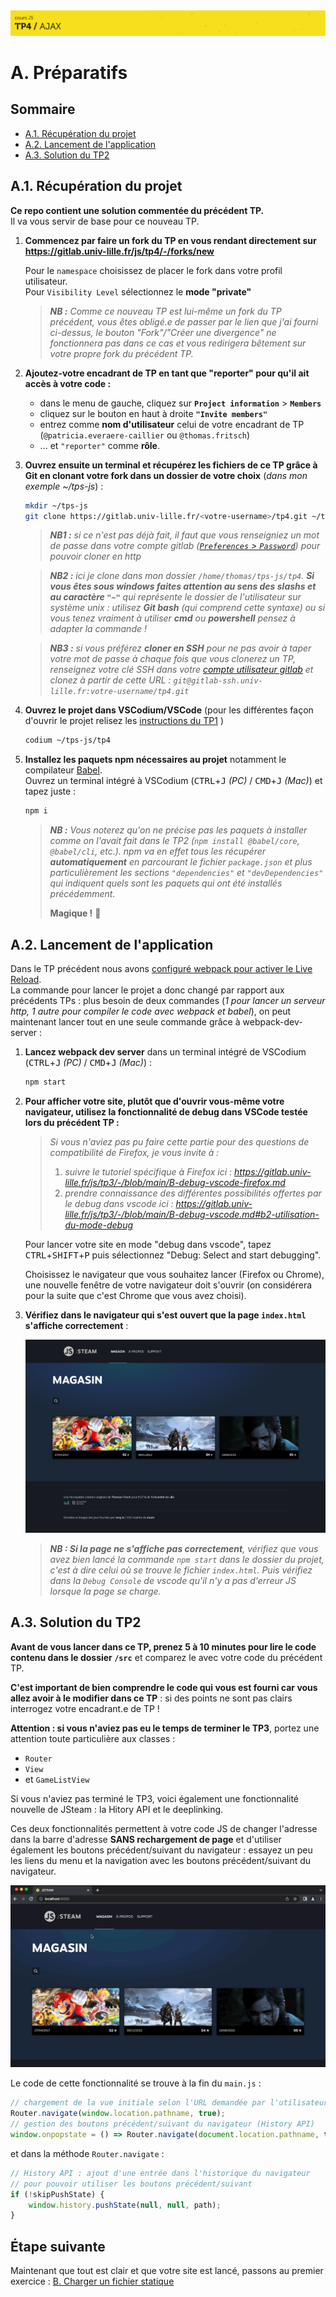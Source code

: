 <img src="images/readme/header-small.jpg" >

# A. Préparatifs <!-- omit in toc -->

## Sommaire <!-- omit in toc -->
- [A.1. Récupération du projet](#a1-récupération-du-projet)
- [A.2. Lancement de l'application](#a2-lancement-de-lapplication)
- [A.3. Solution du TP2](#a3-solution-du-tp2)

## A.1. Récupération du projet

**Ce repo contient une solution commentée du précédent TP.** <br>
Il va vous servir de base pour ce nouveau TP.

1. **Commencez par faire un fork du TP en vous rendant directement sur https://gitlab.univ-lille.fr/js/tp4/-/forks/new**

	Pour le `namespace` choisissez de placer le fork dans votre profil utilisateur.\
	Pour `Visibility Level` sélectionnez le **mode "private"**

	> _**NB :** Comme ce nouveau TP est lui-même un fork du TP précédent, vous êtes obligé.e de passer par le lien que j'ai fourni ci-dessus, le bouton "Fork"/"Créer une divergence" ne fonctionnera pas dans ce cas et vous redirigera bêtement sur votre propre fork du précédent TP._

2. **Ajoutez-votre encadrant de TP en tant que "reporter" pour qu'il ait accès à votre code :**
	- dans le menu de gauche, cliquez sur **`Project information`** > **`Members`**
	- cliquez sur le bouton en haut à droite **`"Invite members"`**
	- entrez comme **nom d'utilisateur** celui de votre encadrant de TP (`@patricia.everaere-caillier` ou `@thomas.fritsch`)
	- ... et `"reporter"` comme **rôle**.

3. **Ouvrez ensuite un terminal et récupérez les fichiers de ce TP grâce à Git en clonant votre fork dans un dossier de votre choix** (_dans mon exemple ~/tps-js_) :
	```bash
	mkdir ~/tps-js
	git clone https://gitlab.univ-lille.fr/<votre-username>/tp4.git ~/tps-js/tp4
	```

	> _**NB1 :** si ce n'est pas déjà fait, il faut que vous renseigniez un mot de passe dans votre compte gitlab ([`Preferences` > `Password`](https://gitlab.univ-lille.fr/-/profile/password/edit)) pour pouvoir cloner en http_

	> _**NB2 :** ici je clone dans mon dossier `/home/thomas/tps-js/tp4`. **Si vous êtes sous windows faites attention au sens des slashs et au caractère `"~"`** qui représente le dossier de l'utilisateur sur système unix : utilisez **Git bash** (qui comprend cette syntaxe) ou si vous tenez vraiment à utiliser **cmd** ou **powershell** pensez à adapter la commande !_

	> _**NB3 :** si vous préférez **cloner en SSH** pour ne pas avoir à taper votre mot de passe à chaque fois que vous clonerez un TP, renseignez votre clé SSH dans votre [compte utilisateur gitlab](https://gitlab.univ-lille.fr/-/profile/keys) et clonez à partir de cette URL : `git@gitlab-ssh.univ-lille.fr:votre-username/tp4.git`_


4. **Ouvrez le projet dans VSCodium/VSCode** (pour les différentes façon d'ouvrir le projet relisez les [instructions du TP1](https://gitlab.univ-lille.fr/js/tp1/-/blob/main/A-preparatifs.md#a5-ouvrir-le-projet-dans-vscodium) )
	```bash
	codium ~/tps-js/tp4
	```

5. **Installez les paquets npm nécessaires au projet** notamment le compilateur [Babel](https://babeljs.io).<br>
	Ouvrez un terminal intégré à VSCodium (<kbd>CTRL</kbd>+<kbd>J</kbd> *(PC)* / <kbd>CMD</kbd>+<kbd>J</kbd> *(Mac)*) et tapez juste :
	```bash
	npm i
	```

	> _**NB :** Vous noterez qu'on ne précise pas les paquets à installer comme on l'avait fait dans le TP2 (`npm install @babel/core`, `@babel/cli`, etc.). npm va en effet tous les récupérer **automatiquement** en parcourant le fichier `package.json` et plus particulièrement les sections `"dependencies"` et `"devDependencies"` qui indiquent quels sont les paquets qui ont été installés précédemment._
	>
	> **Magique !** 🙌

## A.2. Lancement de l'application

Dans le TP précédent nous avons [configuré webpack pour activer le Live Reload](https://gitlab.univ-lille.fr/js/tp3/-/blob/main/C-modules.md#c6-webpack-live-reload). \
La commande pour lancer le projet a donc changé par rapport aux précédents TPs : plus besoin de deux commandes (_1 pour lancer un serveur http, 1 autre pour compiler le code avec webpack et babel_), on peut maintenant lancer tout en une seule commande grâce à webpack-dev-server :

1. **Lancez webpack dev server** dans un terminal intégré de VSCodium (<kbd>CTRL</kbd>+<kbd>J</kbd> *(PC)* / <kbd>CMD</kbd>+<kbd>J</kbd> *(Mac)*) :
	```bash
	npm start
	```

2. **Pour afficher votre site, plutôt que d'ouvrir vous-même votre navigateur, utilisez la fonctionnalité de debug dans VSCode testée lors du précédent TP :**

	> _Si vous n'aviez pas pu faire cette partie pour des questions de compatibilité de Firefox, je vous invite à :_
	> 1. _suivre le tutoriel spécifique à Firefox ici : https://gitlab.univ-lille.fr/js/tp3/-/blob/main/B-debug-vscode-firefox.md_
	> 2. _prendre connaissance des différentes possibilités offertes par le debug dans vscode ici : https://gitlab.univ-lille.fr/js/tp3/-/blob/main/B-debug-vscode.md#b2-utilisation-du-mode-debug_

	Pour lancer votre site en mode "debug dans vscode", tapez <kbd>CTRL</kbd>+<kbd>SHIFT</kbd>+<kbd>P</kbd> puis sélectionnez "Debug: Select and start debugging".

	Choisissez le navigateur que vous souhaitez lancer (Firefox ou Chrome), une nouvelle fenêtre de votre navigateur doit s'ouvrir (on considérera pour la suite que c'est Chrome que vous avez choisi).

4. **Vérifiez dans le navigateur qui s'est ouvert que la page `index.html` s'affiche correctement** :

	<img src="images/readme/screen-00.png" >

	> _**NB : Si la page ne s'affiche pas correctement**, vérifiez que vous avez bien lancé la commande `npm start` dans le dossier du projet, c'est à dire celui où se trouve le fichier `index.html`. Puis vérifiez dans la `Debug Console` de vscode qu'il n'y a pas d'erreur JS lorsque la page se charge._

## A.3. Solution du TP2

**Avant de vous lancer dans ce TP, prenez 5 à 10 minutes pour lire le code contenu dans le dossier `/src`** et comparez le avec votre code du précédent TP.

**C'est important de bien comprendre le code qui vous est fourni car vous allez avoir à le modifier dans ce TP** : si des points ne sont pas clairs interrogez votre encadrant.e de TP !

**Attention : si vous n'aviez pas eu le temps de terminer le TP3**, portez une attention toute particulière aux classes :
- `Router`
- `View`
- et `GameListView`

Si vous n'aviez pas terminé le TP3, voici également une fonctionnalité nouvelle de JSteam : la Hitory API et le deeplinking.

Ces deux fonctionnalités permettent à votre code JS de changer l'adresse dans la barre d'adresse **SANS rechargement de page** et d'utiliser également les boutons précédent/suivant du navigateur : essayez un peu les liens du menu et la navigation avec les boutons précédent/suivant du navigateur.

<img src="images/readme/history-final.gif" />

Le code de cette fonctionnalité se trouve à la fin du `main.js` :
```js
// chargement de la vue initiale selon l'URL demandée par l'utilisateur.rice (Deep linking)
Router.navigate(window.location.pathname, true);
// gestion des boutons précédent/suivant du navigateur (History API)
window.onpopstate = () => Router.navigate(document.location.pathname, true);
```

et dans la méthode `Router.navigate` :
```js
// History API : ajout d'une entrée dans l'historique du navigateur
// pour pouvoir utiliser les boutons précédent/suivant
if (!skipPushState) {
	window.history.pushState(null, null, path);
}
```

## Étape suivante <!-- omit in toc -->
Maintenant que tout est clair et que votre site est lancé, passons au premier exercice : [B. Charger un fichier statique](B-fichier-statique.md)